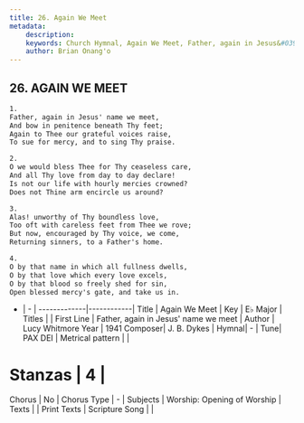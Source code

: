```yaml
---
title: 26. Again We Meet
metadata:
    description: 
    keywords: Church Hymnal, Again We Meet, Father, again in Jesus&#039; name we meet, 
    author: Brian Onang'o
---
```



## 26. AGAIN WE MEET

```txt
1.
Father, again in Jesus' name we meet, 
And bow in penitence beneath Thy feet; 
Again to Thee our grateful voices raise, 
To sue for mercy, and to sing Thy praise. 

2.
O we would bless Thee for Thy ceaseless care, 
And all Thy love from day to day declare! 
Is not our life with hourly mercies crowned? 
Does not Thine arm encircle us around? 

3.
Alas! unworthy of Thy boundless love, 
Too oft with careless feet from Thee we rove; 
But now, encouraged by Thy voice, we come, 
Returning sinners, to a Father's home. 

4.
O by that name in which all fullness dwells, 
O by that love which every love excels, 
O by that blood so freely shed for sin, 
Open blessed mercy's gate, and take us in.

```

- |   -  |
-------------|------------|
Title | Again We Meet |
Key | E♭ Major |
Titles |  |
First Line | Father, again in Jesus&#039; name we meet |
Author | Lucy Whitmore
Year | 1941
Composer| J. B. Dykes |
Hymnal|  - |
Tune| PAX DEI |
Metrical pattern | |
# Stanzas | 4 |
Chorus | No |
Chorus Type | - |
Subjects | Worship: Opening of Worship |
Texts |  |
Print Texts | 
Scripture Song |  |
  
